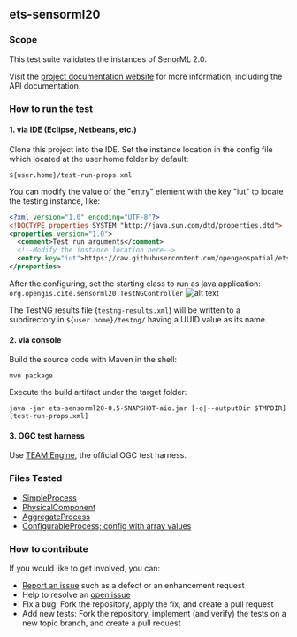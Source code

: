 ## ets-sensorml20

### Scope

This test suite validates the instances of SenorML 2.0.

Visit the [project documentation website](http://opengeospatial.github.io/ets-sensorml20/)
for more information, including the API documentation.

### How to run the test
#### 1. via IDE (Eclipse, Netbeans, etc.)
Clone this project into the IDE.
Set the instance location in the config file which located at the user home folder by default:

 `${user.home}/test-run-props.xml`

You can modify the value of the "entry" element with the key "iut" to locate the testing instance, like:
```xml
<?xml version="1.0" encoding="UTF-8"?>
<!DOCTYPE properties SYSTEM "http://java.sun.com/dtd/properties.dtd">
<properties version="1.0">
  <comment>Test run arguments</comment>
  <!--Modify the instance location here-->
  <entry key="iut">https://raw.githubusercontent.com/opengeospatial/ets-sensorml20/master/src/test/resources/SimpleProcess.xml</entry>
</properties>
```
After the configuring, set the starting class to run as java application:
`org.opengis.cite.sensorml20.TestNGController`
![alt text](https://raw.githubusercontent.com/opengeospatial/ets-sensorml20/schematron/src/test/resources/main-class-to-run.png "the starting class to run")

The TestNG results file (`testng-results.xml`) will be written to a subdirectory
in `${user.home}/testng/` having a UUID value as its name.
#### 2. via console
Build the source code with Maven in the shell:

`mvn package`

Execute the build artifact under the target folder:

`java -jar ets-sensorml20-0.5-SNAPSHOT-aio.jar [-o|--outputDir $TMPDIR] [test-run-props.xml]`

#### 3. OGC test harness

Use [TEAM Engine](https://github.com/opengeospatial/teamengine), the official OGC test harness.
### Files Tested
* [SimpleProcess](https://raw.githubusercontent.com/opengeospatial/ets-sensorml20/master/src/test/resources/SimpleProcess.xml)
* [PhysicalComponent](https://raw.githubusercontent.com/opengeospatial/ets-sensorml20/master/src/test/resources/PhysicalComponent.xml)
* [AggregateProcess](https://raw.githubusercontent.com/opengeospatial/ets-sensorml20/master/src/test/resources/AggregateProcess.xml)
* [ConfigurableProcess; config with array values](https://raw.githubusercontent.com/opengeospatial/ets-sensorml20/master/src/test/resources/SensorConfigWithArray.xml)

### How to contribute

If you would like to get involved, you can:

* [Report an issue](https://github.com/opengeospatial/ets-sensorml20/issues) such as a defect or
an enhancement request
* Help to resolve an [open issue](https://github.com/opengeospatial/ets-sensorml20/issues?q=is%3Aopen)
* Fix a bug: Fork the repository, apply the fix, and create a pull request
* Add new tests: Fork the repository, implement (and verify) the tests on a new topic branch,
and create a pull request
